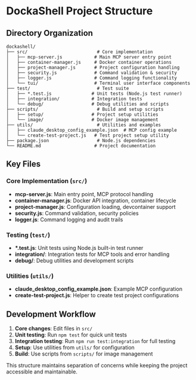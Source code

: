 # DockaShell Project Structure

## Directory Organization

```
dockashell/
├── src/                          # Core implementation
│   ├── mcp-server.js            # Main MCP server entry point
│   ├── container-manager.js     # Docker container operations
│   ├── project-manager.js       # Project configuration handling
│   ├── security.js              # Command validation & security
│   ├── logger.js                # Command logging functionality
│   └── tui/                     # Terminal user interface components
├── test/                         # Test suite
│   ├── *.test.js               # Unit tests (Node.js test runner)
│   ├── integration/            # Integration tests
│   └── debug/                  # Debug utilities and scripts
├── scripts/                      # Build and setup scripts
│   ├── setup/                  # Project setup utilities
│   └── image/                  # Docker image management
├── utils/                        # Utilities and examples
│   ├── claude_desktop_config_example.json  # MCP config example
│   └── create-test-project.js   # Test project setup utility
├── package.json                  # Node.js dependencies
└── README.md                    # Project documentation
```

## Key Files

### Core Implementation (`src/`)
- **mcp-server.js**: Main entry point, MCP protocol handling
- **container-manager.js**: Docker API integration, container lifecycle
- **project-manager.js**: Configuration loading, devcontainer support
- **security.js**: Command validation, security policies
- **logger.js**: Command logging and audit trails

### Testing (`test/`)
- **\*.test.js**: Unit tests using Node.js built-in test runner
- **integration/**: Integration tests for MCP tools and error handling
- **debug/**: Debug utilities and development scripts

### Utilities (`utils/`)
- **claude_desktop_config_example.json**: Example MCP configuration
- **create-test-project.js**: Helper to create test project configurations

## Development Workflow

1. **Core changes**: Edit files in `src/`
2. **Unit testing**: Run `npm test` for quick unit tests
3. **Integration testing**: Run `npm run test:integration` for full testing
4. **Setup**: Use utilities from `utils/` for configuration
5. **Build**: Use scripts from `scripts/` for image management

This structure maintains separation of concerns while keeping the project accessible and maintainable.
